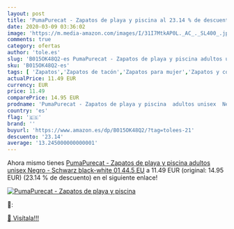 ```yaml
---
layout: post
title: 'PumaPurecat - Zapatos de playa y piscina al 23.14 % de descuento'
date: 2020-03-09 03:36:02
image: 'https://m.media-amazon.com/images/I/31I7MtkAP0L._AC_._SL400_.jpg'
comments: true
category: ofertas
author: 'tole.es'
slug: 'B015OK48Q2-es PumaPurecat - Zapatos de playa y piscina adultos unisex...'
sku: 'B015OK48Q2-es'
tags: [ 'Zapatos','Zapatos de tacón','Zapatos para mujer','Zapatos y complementos','zapatos', ]
actualPrice: 11.49 EUR
currency: EUR
price: 11.49
comparePrice: 14.95 EUR
prodname: 'PumaPurecat - Zapatos de playa y piscina  adultos unisex  Negro - Schwarz  black-white 01   44.5 EU'
country: 'es'
flag: '🇪🇸'
brand: ''
buyurl: 'https://www.amazon.es/dp/B015OK48Q2/?tag=tolees-21'
descuento: '23.14'
average: '13.245000000000001'
---
```


Ahora mismo tienes [PumaPurecat - Zapatos de playa y piscina  adultos unisex  Negro - Schwarz  black-white 01   44.5 EU](https://www.amazon.es/dp/B015OK48Q2/?tag=tolees-21) a 11.49 EUR (original: 14.95 EUR) (23.14 %  de descuento) en el siguiente enlace!

[![PumaPurecat - Zapatos de playa y piscina](https://m.media-amazon.com/images/I/31I7MtkAP0L._AC_._SL400_.jpg)](https://www.amazon.es/dp/B015OK48Q2/?tag=tolees-21)

🔎:


[🛒 Visítala!!!](https://www.amazon.es/dp/B015OK48Q2/?tag=tolees-21)
